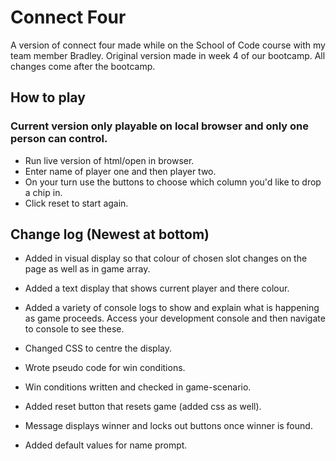 # Connect Four

A version of connect four made while on the School of Code course with my team member Bradley.
Original version made in week 4 of our bootcamp.
All changes come after the bootcamp.

## How to play
### Current version only playable on local browser and only one person can control.
- Run live version of html/open in browser.
- Enter name of player one and then player two.
- On your turn use the buttons to choose which column you'd like to drop a chip in.
- Click reset to start again.

## Change log (Newest at bottom)

- Added in visual display so that colour of chosen slot changes on the page as well as in game array.
- Added a text display that shows current player and there colour.
- Added a variety of console logs to show and explain what is happening as game proceeds. Access your development console and then navigate to console to see these.
- Changed CSS to centre the display.
- Wrote pseudo code for win conditions.

- Win conditions written and checked in game-scenario.
- Added reset button that resets game (added css as well).
- Message displays winner and locks out buttons once winner is found.
- Added default values for name prompt.

